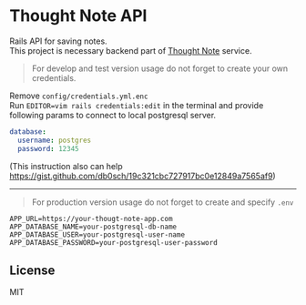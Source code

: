 # Thought Note API
Rails API for saving notes.  
This project is necessary backend part of [Thought Note] service.


> For develop and test version usage
do not forget to create your own credentials.
 
Remove `config/credentials.yml.enc`  
Run `EDITOR=vim rails credentials:edit` in the terminal and provide following params to connect to
local postgresql server.  


```yaml
database:
  username: postgres
  password: 12345
```
(This instruction also can help https://gist.github.com/db0sch/19c321cbc727917bc0e12849a7565af9)
___
> For production version usage do not forget to create and specify
`.env`

```dotenv
APP_URL=https://your-thougt-note-app.com
APP_DATABASE_NAME=your-postgresql-db-name
APP_DATABASE_USER=your-postgresql-user-name
APP_DATABASE_PASSWORD=your-postgresql-user-password
```


## License

MIT

[Thought Note]: https://github.com/headmandev/thought-note
